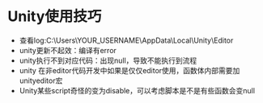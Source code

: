 # Unity使用技巧

* 查看log:C:\Users\YOUR\_USERNAME\AppData\Local\Unity\Editor
* unity更新不起效：编译有error
* unity执行不到对应代码：出现null，导致不能执行到流程
* unity 在非editor代码开发中如果是仅仅editor使用，函数体内部需要加unityeditor宏
* Unity某些script奇怪的变为disable，可以考虑脚本是不是有些函数会变null





